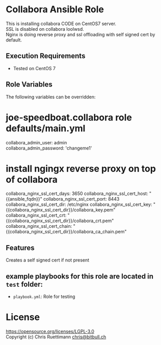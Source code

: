 # Collabora Ansible Role    
This is installing collabora CODE on CentOS7 server.    
SSL is disabled on collabora loolwsd.    
Nginx is doing reverse proxy and ssl offloading with self signed cert by default.    

## Execution Requirements
- Tested on CentOS 7

## Role Variables

The following variables can be overridden:
# joe-speedboat.collabora role defaults/main.yml
collabora_admin_user: admin    
collabora_admin_password: 'changeme1'    

# install ngingx reverse proxy on top of collabora
collabora_nginx_ssl_cert_days: 3650
collabora_nginx_ssl_cert_host: "{{ansible_fqdn}}"
collabora_nginx_ssl_cert_port: 8443
collabora_nginx_ssl_cert_dir: /etc/nginx
collabora_nginx_ssl_cert_key: "{{collabora_nginx_ssl_cert_dir}}/collabora_key.pem"
collabora_nginx_ssl_cert_crt: "{{collabora_nginx_ssl_cert_dir}}/collabora_crt.pem"
collabora_nginx_ssl_cert_chain: "{{collabora_nginx_ssl_cert_dir}}/collabora_ca_chain.pem"


## Features
Creates a self signed cert if not present

## example playbooks for this role are located in `test` folder:
 * `playbook.yml`: Role for testing


# License
https://opensource.org/licenses/LGPL-3.0    
Copyright (c) Chris Ruettimann <chris@bitbull.ch>  

